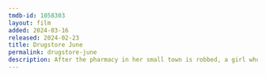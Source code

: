 ```yaml
---
tmdb-id: 1058303
layout: film
added: 2024-03-16
released: 2024-02-23
title: Drugstore June
permalink: drugstore-june
description: After the pharmacy in her small town is robbed, a girl who still lives at home with her parents takes matters into her own hands to solve the crime, while at the same time trying to get over her ex-boyfriend and become more of an adult.
---
```

